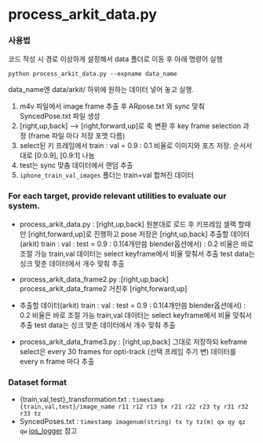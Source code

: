 # process_arkit_data.py

### 사용법
코드 작성 시 경로 이상하게 설정해서 data 폴더로 이동 후 아래 명령어 실행

`python process_arkit_data.py --expname data_name` 

data_name엔 data/arkit/ 하위에 원하는 데이터 넣어 놓고 실행.

1. m4v 파일에서 image frame 추출 후 ARpose.txt 와 sync 맞춰 SyncedPose.txt 파일 생성 
2. [right,up,back] --> [right,forward,up]로 축 변환 후 key frame selection 과정  (frame 파일 마다 저장 포맷 다름)
3. select된 키 프레임에서 train : val = 0.9 : 0.1 비율로 이미지와 포즈 저장. 순서서대로 [0:0.9], [0.9:1] 나눔
4. test는 sync 맞춤 데이터에서 랜덤 추출
5.  `iphone_train_val_images` 폴더는 train+val 합쳐진 데이터

### For each target, provide relevant utilities to evaluate our system.

- process_arkit_data.py : [right,up,back] 원본대로 로드 후 키프레임 셀랙 할때만 [right,forward,up]로 진행하고 pose 저장은  [right,up,back]
추출할 데이터(arkit)
train : val : test = 0.9 : 0.1(4개만씀 blender옵션에서) : 0.2  비율은 바로 조절 가능
train,val 데이터는 select keyframe에서 비율 맞춰서 추출
test data는 싱크 맞춘 데이터에서 개수 맞춰 추출

- process_arkit_data_frame2.py :[right,up,back] process_arkit_data_frame2 거친후  [right,forward,up]
- 추출할 데이터(arkit)
train : val : test = 0.9 : 0.1(4개만씀 blender옵션에서) : 0.2  비율은 바로 조절 가능
train,val 데이터는 select keyframe에서 비율 맞춰서 추출
test data는 싱크 맞춘 데이터에서 개수 맞춰 추출
- process_arkit_data_frame3.py : [right,up,back] 그대로 저장하되 keframe select은 every 30 frames for opti-track (선택 프레임 주기 변)
데이터를 every n frame 마다 추출


### Dataset format
- {train,val,test}_transformation.txt : `timestamp {train,val,test}/image_name r11 r12 r13 tx r21 r22 r23 ty r31 r32 r33 tz`
- SyncedPoses.txt : `timestamp imagenum(string) tx ty tz(m) qx qy qz qw`
[ios_logger](https://github.com/Varvrar/ios_logger) 참고

